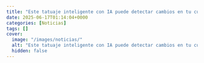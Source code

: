 ```yaml
---
title: "Este tatuaje inteligente con IA puede detectar cambios en tu cuerpo antes de que vayas al médico"
date: 2025-06-17T01:14:04+0000
categories: [Noticias]
tags: []
cover:
  image: "/images/noticias/"
  alt: "Este tatuaje inteligente con IA puede detectar cambios en tu cuerpo antes de que vayas al médico"
  hidden: false
---
```



